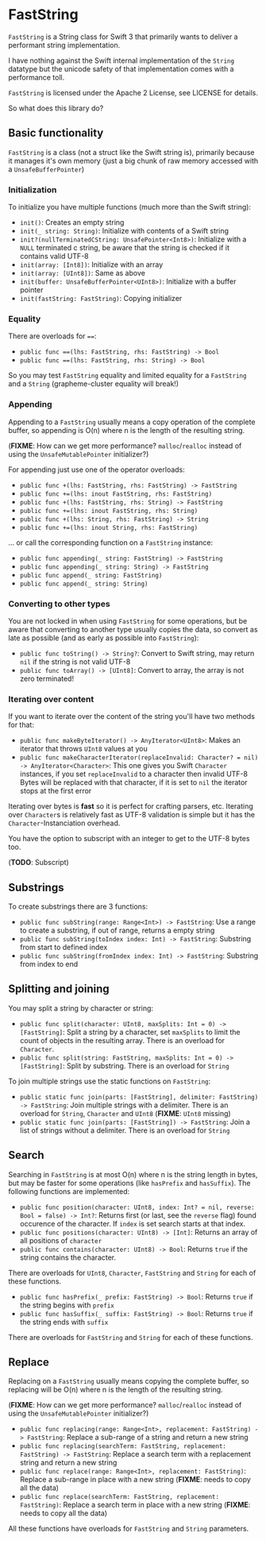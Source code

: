# FastString

`FastString` is a String class for Swift 3 that primarily wants to deliver a performant string implementation.

I have nothing against the Swift internal implementation of the `String` datatype but the unicode safety of that implementation comes with a performance toll.

`FastString` is licensed under the Apache 2 License, see LICENSE for details.

So what does this library do?

## Basic functionality

`FastString` is a class (not a struct like the Swift string is), primarily because it manages it's own memory (just a big chunk of raw memory accessed with a `UnsafeBufferPointer`)

### Initialization

To initialize you have multiple functions (much more than the Swift string):

- `init()`: Creates an empty string
- `init(_ string: String)`: Initialize with contents of a Swift string
- `init?(nullTerminatedCString: UnsafePointer<Int8>)`: Initialize with a `NULL` terminated c string, be aware that the string is checked if it contains valid UTF-8
- `init(array: [Int8])`: Initialize with an array
- `init(array: [UInt8])`: Same as above
- `init(buffer: UnsafeBufferPointer<UInt8>)`: Initialize with a buffer pointer
- `init(fastString: FastString)`: Copying initializer

### Equality

There are overloads for `==`:

- `public func ==(lhs: FastString, rhs: FastString) -> Bool`
- `public func ==(lhs: FastString, rhs: String) -> Bool`

So you may test `FastString` equality and limited equality for a `FastString` and a `String` (grapheme-cluster equality will break!)

### Appending

Appending to a `FastString` usually means a copy operation of the complete buffer, so appending is O(n) where n is the length of the resulting string.

(**FIXME**: How can we get more performance? `malloc`/`realloc` instead of using the `UnsafeMutablePointer` initializer?)

For appending just use one of the operator overloads:

- `public func +(lhs: FastString, rhs: FastString) -> FastString`
- `public func +=(lhs: inout FastString, rhs: FastString)`
- `public func +(lhs: FastString, rhs: String) -> FastString`
- `public func +=(lhs: inout FastString, rhs: String)`
- `public func +(lhs: String, rhs: FastString) -> String`
- `public func +=(lhs: inout String, rhs: FastString)`

... or call the corresponding function on a `FastString` instance:

- `public func appending(_ string: FastString) -> FastString`
- `public func appending(_ string: String) -> FastString`
- `public func append(_ string: FastString)`
- `public func append(_ string: String)`

### Converting to other types

You are not locked in when using `FastString` for some operations, but be aware that converting to another type usually copies the data, so convert as late as possible (and as early as possible into `FastString`):

- `public func toString() -> String?`: Convert to Swift string, may return `nil` if the string is not valid UTF-8
- `public func toArray() -> [UInt8]`: Convert to array, the array is not zero terminated!

### Iterating over content

If you want to iterate over the content of the string you'll have two methods for that:

- `public func makeByteIterator() -> AnyIterator<UInt8>`: Makes an iterator that throws `UInt8` values at you
- `public func makeCharacterIterator(replaceInvalid: Character? = nil) -> AnyIterator<Character>`: This one gives you Swift `Character` instances, if you set `replaceInvalid` to a character then invalid UTF-8 Bytes will be replaced with that character, if it is set to `nil` the iterator stops at the first error

Iterating over bytes is **fast** so it is perfect for crafting parsers, etc. Iterating over `Character`s is relatively fast as UTF-8 validation is simple but it has the `Character`-Instanciation overhead.

You have the option to subscript with an integer to get to the UTF-8 bytes too.

(**TODO**: Subscript)

## Substrings

To create substrings there are 3 functions:

- `public func subString(range: Range<Int>) -> FastString`: Use a range to create a substring, if out of range, returns a empty string
- `public func subString(toIndex index: Int) -> FastString`: Substring from start to defined index
- `public func subString(fromIndex index: Int) -> FastString`: Substring from index to end

## Splitting and joining

You may split a string by character or string:

- `public func split(character: UInt8, maxSplits: Int = 0) -> [FastString]`: Split a string by a character, set `maxSplits` to limit the count of objects in the resulting array. There is an overload for `Character`.
- `public func split(string: FastString, maxSplits: Int = 0) -> [FastString]`: Split by substring. There is an overload for `String`

To join multiple strings use the static functions on `FastString`:

- `public static func join(parts: [FastString], delimiter: FastString) -> FastString`: Join multiple strings with a delimiter. There is an overload for `String`, `Character` and `UInt8` (**FIXME**: `UInt8` missing)
- `public static func join(parts: [FastString]) -> FastString`: Join a list of strings without a delimiter. There is an overload for `String`

## Search

Searching in `FastString` is at most O(n) where n is the string length in bytes, but may be faster for some operations (like `hasPrefix` and `hasSuffix`). The following functions are implemented:

- `public func position(character: UInt8, index: Int? = nil, reverse: Bool = false) -> Int?`: Returns first (or last, see the `reverse` flag) found occurence of the character. If `index` is set search starts at that index.
- `public func positions(character: UInt8) -> [Int]`: Returns an array of all positions of `character`
- `public func contains(character: UInt8) -> Bool`: Returns `true` if the string contains the character.

There are overloads for `UInt8`, `Character`, `FastString` and `String` for each of these functions.

- `public func hasPrefix(_ prefix: FastString) -> Bool`: Returns `true` if the string begins with `prefix`
- `public func hasSuffix(_ suffix: FastString) -> Bool`: Returns `true` if the string ends with `suffix`

There are overloads for `FastString` and `String` for each of these functions.

## Replace

Replacing on a `FastString` usually means copying the complete buffer, so replacing will be O(n) where n is the length of the resulting string.

(**FIXME**: How can we get more performance? `malloc`/`realloc` instead of using the `UnsafeMutablePointer` initializer?)

- `public func replacing(range: Range<Int>, replacement: FastString) -> FastString`: Replace a sub-range of a string and return a new string
- `public func replacing(searchTerm: FastString, replacement: FastString) -> FastString`: Replace a search term with a replacement string and return a new string
- `public func replace(range: Range<Int>, replacement: FastString)`: Replace a sub-range in place with a new string (**FIXME**: needs to copy all the data)
- `public func replace(searchTerm: FastString, replacement: FastString)`: Replace a search term in place with a new string (**FIXME**: needs to copy all the data)

All these functions have overloads for `FastString` and `String` parameters.

